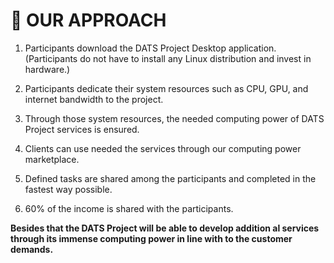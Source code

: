 # 📎 OUR APPROACH

1. Participants download the DATS Project Desktop application. (Participants do not have to install any Linux distribution and invest in hardware.)

2. Participants dedicate their system resources such as CPU, GPU, and internet bandwidth to the project.

3. Through those system resources, the needed computing power of DATS Project services is ensured.

4. Clients can use needed the services through our computing power marketplace.

5. Defined tasks are shared among the participants and completed in the fastest way possible.

6. 60% of the income is shared with the participants.

**Besides that the DATS Project will be able to develop addition al services through its immense computing power in line with to the customer demands.**
